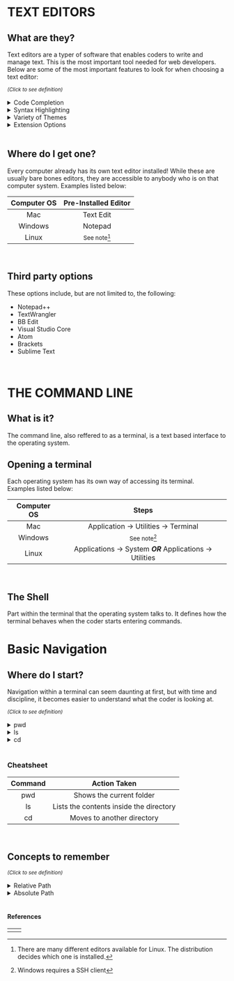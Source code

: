 # TEXT EDITORS

## What are they?

Text editors are a typer of software that enables coders to write and manage text. This is the most important tool needed for web developers.
Below are some of the most important features to look for when choosing a text editor:

<sup>*(Click to see definition)*</sup>

<details>
<summary>Code Completion</summary>
<p>
A feature that helps assist in coding by displying real time options depending on the code your writing. This can save time and avoid the possibility of typos
</p>
</details>

<details>
<summary>Syntax Highlighting</summary>
<p>
A feature that colorizes the text you write to make it more noticable. Certain types of code can be different than others which can help in discovering errors 
</p>
</details>

<details>
<summary>Variety of Themes</summary>
<p>
A feature that allows the coder to customize the look of the software they are using. This could be background color, text color, or even other aspects of the software
</p>
</details>

<details>
<summary>Extension Options</summary>
<p>
A feature that allows the software to connect with other softwares outside of itself. This allows access to "plugins" which basically improves your current software by giving it additional tools
</p>
</details>
<br>

## Where do I get one?

Every computer already has its own text editor installed! While these are usually bare bones editors, they are accessible to anybody who is on that computer system.
Examples listed below:

| Computer OS |   Pre-Installed Editor  |
|    :---:    |           :---:         |
| Mac         | Text Edit               |
| Windows     | Notepad                 |
| Linux       | <sup>See note[^1]</sup> |

[^1]: There are many different editors available for Linux. The distribution decides which one is installed.  
<br>

## Third party options

These options include, but are not limited to, the following:

- Notepad++
- TextWrangler
- BB Edit
- Visual Studio Core
- Atom
- Brackets
- Sublime Text
<br>

# THE COMMAND LINE

## What is it?

The command line, also reffered to as a terminal, is a text based interface to the operating system.
<br>

## Opening a terminal 

Each operating system has its own way of accessing its terminal.  
Examples listed below:

| Computer OS |                          Steps                            |
|    :---:    |                          :---:                            |
| Mac         | Application -> Utilities -> Terminal                      |
| Windows     | <sup>See note[^2]</sup>                                   |
| Linux       | Applications -> System ***OR*** Applications -> Utilities |

[^2]: Windows requires a SSH client  
<br>

## The Shell

Part within the terminal that the operating system talks to. It defines how the terminal behaves when the coder starts entering commands.
<br>

# Basic Navigation

## Where do I start?

Navigation within a terminal can seem daunting at first, but with time and discipline, it becomes easier to understand what the coder is looking at.

<sup>*(Click to see definition)*</sup>

<details>
<summary>pwd</summary>
<p>
Print Working Directory
</p>
</details>

<details>
<summary>ls</summary>
<p>
List
</p>
</details>
  
<details>
<summary>cd</summary>
<p>
Change Directory
</p>
</details> 
<br>

### Cheatsheet

| Command |               Action Taken              |
|  :---:  |                  :---:                  |
| pwd     | Shows the current folder                |
| ls      | Lists the contents inside the directory |
| cd      | Moves to another directory              |

<br>

## Concepts to remember

<sup>*(Click to see definition)*</sup>

<details>
<summary>Relative Path</summary>
<p>
File or directory location that reflects where the coder currently resides in that file system
</p>
</details>

<details>
<summary>Absolute Path</summary>
<p>
File or directory location in relation to the file systems root
</p>
</details>
<br>

#### References

|            |  |
|------------|--|
|            |  |
